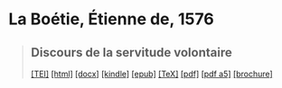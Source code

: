 # La Boétie, Étienne de, 1576

> ## Discours de la servitude volontaire
>  <a title="Source XML/TEI" class="mime48 tei" href="https://hurlus.github.io/tei/laboetie1562_servitude.xml">[TEI]</a>  <a title="HTML une page" class="mime48 html" href="https://hurlus.github.io/laboetie1562_servitude/laboetie1562_servitude.html">[html]</a>  <a title="Bureautique (LibreOffice, MS.Word)" class="mime48 docx" href="https://hurlus.github.io/laboetie1562_servitude/laboetie1562_servitude.docx">[docx]</a>  <a title="Amazon.kindle" class="mime48 mobi" href="https://hurlus.github.io/laboetie1562_servitude/laboetie1562_servitude.mobi">[kindle]</a>  <a title="EPUB, pour liseuses et téléphones" class="mime48 epub" href="https://hurlus.github.io/laboetie1562_servitude/laboetie1562_servitude.epub">[epub]</a>  <a title="LaTeX" class="mime48 tex" href="https://hurlus.github.io/laboetie1562_servitude/laboetie1562_servitude.tex">[TeX]</a>  <a title="PDF à imprimer, A4 2 colonnes" class="mime48 pdf" href="https://hurlus.github.io/laboetie1562_servitude/laboetie1562_servitude.pdf">[pdf]</a>  <a title="PDF à lire, A5 une colonne" class="mime48 a5" href="https://hurlus.github.io/laboetie1562_servitude/laboetie1562_servitude_a5.pdf">[pdf a5]</a>  <a title="Brochure à agrafer, pdf imposé pour imprimante recto/verso" class="mime48 brochure" href="https://hurlus.github.io/laboetie1562_servitude/laboetie1562_servitude_brochure.pdf">[brochure]</a> 
